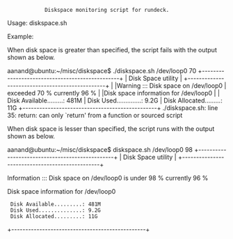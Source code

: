 				Diskspace monitoring script for rundeck.
				
Usage: diskspace.sh <partition> <percentage of used space>

Example: 

When disk space is greater than specified, the script fails with the output shown as below.

aanand@ubuntu:~/misc/diskspace$ ./diskspace.sh /dev/loop0 70
+------------------------------------------------+
|               Disk Space utility               |
+------------------------------------------------+
|
|Warning ::: Disk space on /dev/loop0
|            exceeded 70 % currently 96 %
|
|Disk space information for /dev/loop0
|
|     Disk Available.........: 481M
|     Disk Used..............: 9.2G
|     Disk Allocated.........: 11G
+------------------------------------------------+
./diskspace.sh: line 35: return: can only `return' from a function or sourced script


When disk space is lesser than specified, the script runs with the output shown as below.

aanand@ubuntu:~/misc/diskspace$ diskspace.sh /dev/loop0 98
+------------------------------------------------+
|               Disk Space utility               |
+------------------------------------------------+

Information ::: Disk space on /dev/loop0
           is under 98 % currently 96 %

Disk space information for /dev/loop0

     Disk Available.........: 481M
     Disk Used..............: 9.2G
     Disk Allocated.........: 11G
+------------------------------------------------+
